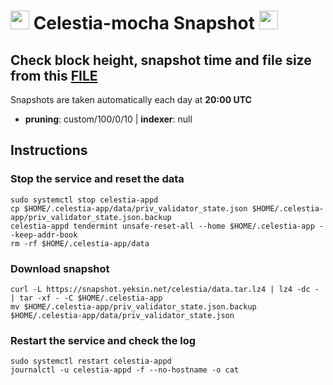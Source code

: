 # <img src="https://user-images.githubusercontent.com/110628975/209973850-513712ef-57dd-4328-8e1d-e0a2d8d4f136.png" width="30" alt=""> Celestia-mocha Snapshot <img src="https://user-images.githubusercontent.com/110628975/209973852-c4fc58fc-7a88-429b-97e9-47a693d6db9f.png" width="30"/>

## Check block height, snapshot time and file size from this <a href="https://snapshot.yeksin.net/celestia/current_state.txt" target="_blank">FILE </a>

Snapshots are taken automatically each day at **20:00 UTC**

- **pruning**: custom/100/0/10 | **indexer**: null

## Instructions

### Stop the service and reset the data

```
sudo systemctl stop celestia-appd
cp $HOME/.celestia-app/data/priv_validator_state.json $HOME/.celestia-app/priv_validator_state.json.backup
celestia-appd tendermint unsafe-reset-all --home $HOME/.celestia-app --keep-addr-book
rm -rf $HOME/.celestia-app/data
```

### Download snapshot

```
curl -L https://snapshot.yeksin.net/celestia/data.tar.lz4 | lz4 -dc - | tar -xf - -C $HOME/.celestia-app
mv $HOME/.celestia-app/priv_validator_state.json.backup $HOME/.celestia-app/data/priv_validator_state.json
```

### Restart the service and check the log

```
sudo systemctl restart celestia-appd
journalctl -u celestia-appd -f --no-hostname -o cat
```
